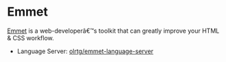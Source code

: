 ﻿# Emmet

[Emmet](https://emmet.io/) is a web-developerâ€™s toolkit that can greatly improve your HTML & CSS workflow.

- Language Server: [olrtg/emmet-language-server](https://github.com/olrtg/emmet-language-server)

<!--
TBD: Document Emmet usage in CodeOrbit with: HTML, PHP, ERB, Javascript, TSX, CSS
-->
